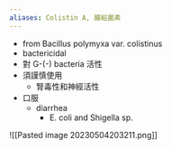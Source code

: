 ```yaml
---
aliases: Colistin A, 腸粘菌素
---
```

- from Bacillus polymyxa var. colistinus
- bactericidal
- 對 G-(-) bacteria 活性
- 須謹慎使用
	- 腎毒性和神經活性
- 口服
	- diarrhea
		- E. coli and Shigella sp.

![[Pasted image 20230504203211.png]]